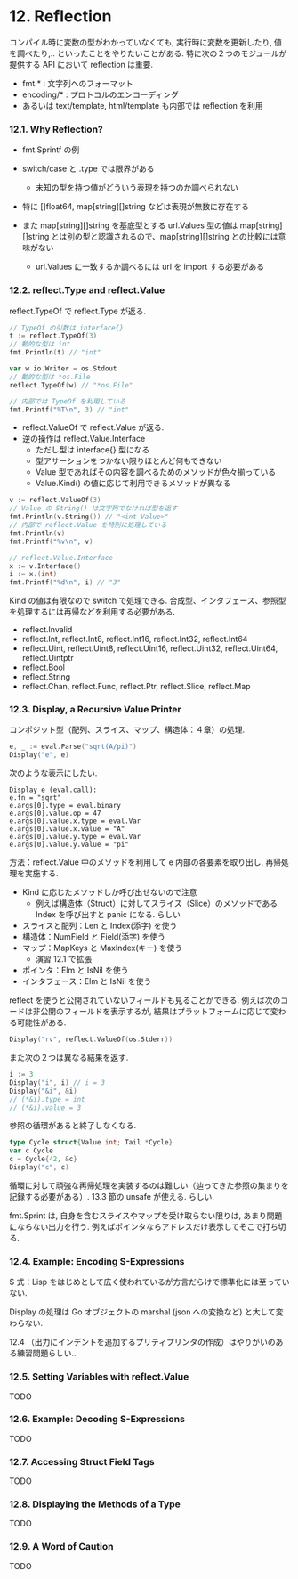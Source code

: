 # 12. Reflection
コンパイル時に変数の型がわかっていなくても, 実行時に変数を更新したり, 値を調べたり,.. といったことをやりたいことがある.
特に次の２つのモジュールが提供する API において reflection は重要.

- fmt.* : 文字列へのフォーマット
- encoding/* : プロトコルのエンコーディング
- あるいは text/template, html/template も内部では reflection を利用

### 12.1. Why Reflection?

- fmt.Sprintf の例
- switch/case と .type では限界がある
  - 未知の型を持つ値がどういう表現を持つのか調べられない

- 特に []float64, map[string][]string などは表現が無数に存在する
- また map[string][]string を基底型とする url.Values 型の値は map[string][]string とは別の型と認識されるので、map[string][]string との比較には意味がない
    - url.Values に一致するか調べるには url を import する必要がある

### 12.2. reflect.Type and reflect.Value

reflect.TypeOf で reflect.Type が返る.

```go
// TypeOf の引数は interface{}
t := reflect.TypeOf(3)
// 動的な型は int
fmt.Println(t) // "int"

var w io.Writer = os.Stdout
// 動的な型は *os.File
reflect.TypeOf(w) // "*os.File"

// 内部では TypeOf を利用している
fmt.Printf("%T\n", 3) // "int"
```

- reflect.ValueOf で reflect.Value が返る.
- 逆の操作は reflect.Value.Interface
  - ただし型は interface{} 型になる
  - 型アサーションをつかない限りほとんど何もできない
  - Value 型であればその内容を調べるためのメソッドが色々揃っている
  - Value.Kind() の値に応じて利用できるメソッドが異なる

```go
v := reflect.ValueOf(3)
// Value の String() は文字列でなければ型を返す
fmt.Println(v.String()) // "<int Value>"
// 内部で reflect.Value を特別に処理している
fmt.Println(v)
fmt.Printf("%v\n", v)

// reflect.Value.Interface
x := v.Interface()
i := x.(int)
fmt.Printf("%d\n", i) // "3"
```

Kind の値は有限なので switch で処理できる.
合成型、インタフェース、参照型を処理するには再帰などを利用する必要がある.

- reflect.Invalid
- reflect.Int, reflect.Int8, reflect.Int16, reflect.Int32, reflect.Int64
- reflect.Uint, reflect.Uint8, reflect.Uint16, reflect.Uint32, reflect.Uint64, reflect.Uintptr
- reflect.Bool
- reflect.String
- reflect.Chan, reflect.Func, reflect.Ptr, reflect.Slice, reflect.Map

### 12.3. Display, a Recursive Value Printer
コンポジット型（配列、スライス、マップ、構造体：４章）の処理.

```go
e, _ := eval.Parse("sqrt(A/pi)")
Display("e", e)
```

次のような表示にしたい.

```
Display e (eval.call):
e.fn = "sqrt"
e.args[0].type = eval.binary
e.args[0].value.op = 47
e.args[0].value.x.type = eval.Var
e.args[0].value.x.value = "A"
e.args[0].value.y.type = eval.Var
e.args[0].value.y.value = "pi"
```

方法：reflect.Value 中のメソッドを利用して e 内部の各要素を取り出し, 再帰処理を実施する.

- Kind に応じたメソッドしか呼び出せないので注意
  - 例えば構造体（Struct）に対してスライス（Slice）のメソッドである Index を呼び出すと panic になる. らしい
- スライスと配列：Len と Index(添字) を使う
- 構造体：NumField と Field(添字) を使う
- マップ：MapKeys と MaxIndex(キー) を使う
  - 演習 12.1 で拡張
- ポインタ：Elm と IsNil を使う
- インタフェース：Elm と IsNil を使う

reflect を使うと公開されていないフィールドも見ることができる.
例えば次のコードは非公開のフィールドを表示するが, 結果はプラットフォームに応じて変わる可能性がある.

```go
Display("rv", reflect.ValueOf(os.Stderr))
```

また次の２つは異なる結果を返す.

```go
i := 3
Display("i", i) // i = 3
Display("&i", &i)
// (*&i).type = int
// (*&i).value = 3
```

参照の循環があると終了しなくなる.

```go
type Cycle struct{Value int; Tail *Cycle}
var c Cycle
c = Cycle{42, &c}
Display("c", c)
```

循環に対して頑強な再帰処理を実装するのは難しい（辿ってきた参照の集まりを記録する必要がある）. 13.3 節の unsafe が使える. らしい.

fmt.Sprint は, 自身を含むスライスやマップを受け取らない限りは, あまり問題にならない出力を行う. 例えばポインタならアドレスだけ表示してそこで打ち切る.

### 12.4. Example: Encoding S-Expressions
S 式：Lisp をはじめとして広く使われているが方言だらけで標準化には至っていない.

Display の処理は Go オブジェクトの marshal (json への変換など) と大して変わらない.

12.4 （出力にインデントを追加するプリティプリンタの作成）はやりがいのある練習問題らしい..

### 12.5. Setting Variables with reflect.Value
TODO

### 12.6. Example: Decoding S-Expressions
TODO

### 12.7. Accessing Struct Field Tags
TODO

### 12.8. Displaying the Methods of a Type
TODO

### 12.9. A Word of Caution
TODO
